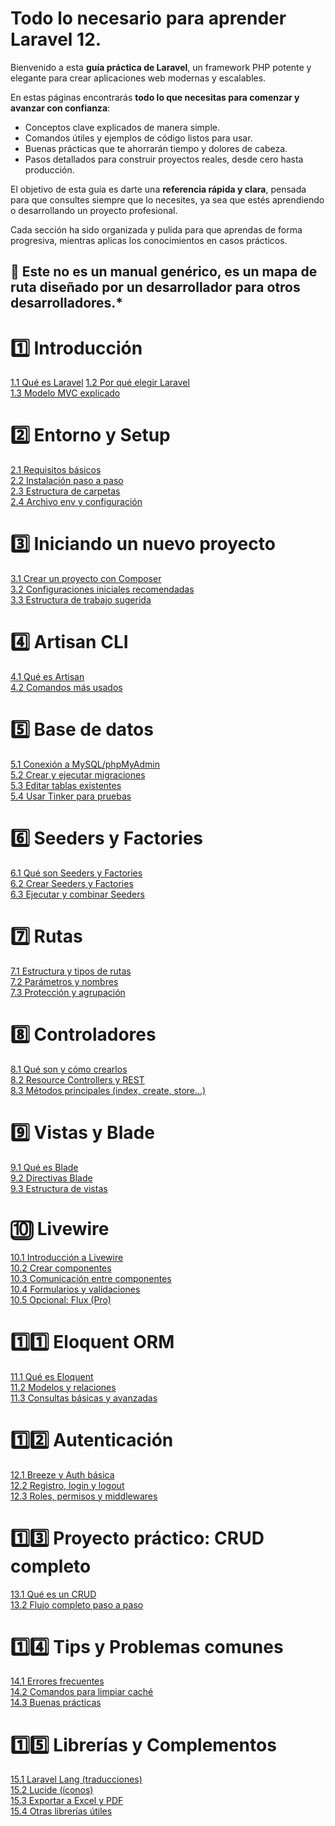 # Todo lo necesario para aprender Laravel 12.

Bienvenido a esta **guía práctica de Laravel**, un framework PHP potente y elegante para crear aplicaciones web modernas y escalables.

En estas páginas encontrarás **todo lo que necesitas para comenzar y avanzar con confianza**:

- Conceptos clave explicados de manera simple.
- Comandos útiles y ejemplos de código listos para usar.
- Buenas prácticas que te ahorrarán tiempo y dolores de cabeza.
- Pasos detallados para construir proyectos reales, desde cero hasta producción.

El objetivo de esta guía es darte una **referencia rápida y clara**, pensada para que consultes siempre que lo necesites, ya sea que estés aprendiendo o desarrollando un proyecto profesional.

Cada sección ha sido organizada y pulida para que aprendas de forma progresiva, mientras aplicas los conocimientos en casos prácticos.

🚀 Este no es un manual genérico, es un mapa de ruta diseñado por un desarrollador para otros desarrolladores.*
---

# **1️⃣ Introducción**

[1.1 Qué es Laravel](1.1%20Qué%20es%20Laravel.md)
[1.2 Por qué elegir Laravel](1.2%20Por%20qué%20elegir%20Laravel.md)  
[1.3 Modelo MVC explicado](1.3%20Modelo%20MVC%20explicado.md)  

# **2️⃣ Entorno y Setup**

[2.1 Requisitos básicos](2.1%20Requisitos%20básicos.md)  
[2.2 Instalación paso a paso](2.2%20Instalación%20paso%20a%20paso.md)  
[2.3 Estructura de carpetas](2.3%20Estructura%20de%20carpetas.md)  
[2.4 Archivo env y configuración](2.4%20Archivo%20env%20y%20configuración.md)  

# **3️⃣ Iniciando un nuevo proyecto**

[3.1 Crear un proyecto con Composer](3.1%20Crear%20un%20proyecto%20con%20Composer.md)  
[3.2 Configuraciones iniciales recomendadas](3.2%20Configuraciones%20iniciales%20recomendadas.md)  
[3.3 Estructura de trabajo sugerida](3.3%20Estructura%20de%20trabajo%20sugerida.md)  

# **4️⃣ Artisan CLI**

[4.1 Qué es Artisan](4.1%20Qué%20es%20Artisan.md)  
[4.2 Comandos más usados](4.2%20Comandos%20más%20usados.md)  

# **5️⃣ Base de datos**

[5.1 Conexión a MySQL/phpMyAdmin](5.1%20Conexión%20a%20MySQL%20phpMyAdmin.md)  
[5.2 Crear y ejecutar migraciones](5.2%20Crear%20y%20ejecutar%20migraciones.md)  
[5.3 Editar tablas existentes](5.3%20Editar%20tablas%20existentes.md)  
[5.4 Usar Tinker para pruebas](5.4%20Usar%20Tinker%20para%20pruebas.md)  

# **6️⃣ Seeders y Factories**

[6.1 Qué son Seeders y Factories](6.1%20Qué%20son%20Seeders%20y%20Factories.md)  
[6.2 Crear Seeders y Factories](6.2%20Crear%20Seeders%20y%20Factories.md)  
[6.3 Ejecutar y combinar Seeders](6.3%20Ejecutar%20y%20combinar%20Seeders.md)  

# **7️⃣ Rutas**

[7.1 Estructura y tipos de rutas](7.1%20Estructura%20y%20tipos%20de%20rutas.md)  
[7.2 Parámetros y nombres](7.2%20Parámetros%20y%20nombres.md)  
[7.3 Protección y agrupación](7.3%20Protección%20y%20agrupación.md)  

# **8️⃣ Controladores**

[8.1 Qué son y cómo crearlos](8.1%20Qué%20son%20y%20cómo%20crearlos.md)  
[8.2 Resource Controllers y REST](8.2%20Resource%20Controllers%20y%20REST.md)  
[8.3 Métodos principales (index, create, store…)](8.3%20Métodos%20principales.md)  

# **9️⃣ Vistas y Blade**

[9.1 Qué es Blade](9.1%20Qué%20es%20Blade.md)  
[9.2 Directivas Blade](9.2%20Directivas%20Blade.md)  
[9.3 Estructura de vistas](9.3%20Estructura%20de%20vistas.md)  

# **🔟 Livewire**

[10.1 Introducción a Livewire](10.1%20Introducción%20a%20Livewire.md)  
[10.2 Crear componentes](10.2%20Crear%20componentes.md)  
[10.3 Comunicación entre componentes](10.3%20Comunicación%20entre%20componentes.md)  
[10.4 Formularios y validaciones](10.4%20Formularios%20y%20validaciones.md)  
[10.5 Opcional: Flux (Pro)](10.5%20Flux%20Pro.md)  

# **1️⃣1️⃣ Eloquent ORM**

[11.1 Qué es Eloquent](11.1%20Qué%20es%20Eloquent.md)  
[11.2 Modelos y relaciones](11.2%20Modelos%20y%20relaciones.md)  
[11.3 Consultas básicas y avanzadas](11.3%20Consultas%20básicas%20y%20avanzadas.md)  

# **1️⃣2️⃣ Autenticación**

[12.1 Breeze y Auth básica](12.1%20Breeze%20y%20Auth%20básica.md)  
[12.2 Registro, login y logout](12.2%20Registro%20login%20y%20logout.md)  
[12.3 Roles, permisos y middlewares](12.3%20Roles%20permisos%20y%20middlewares.md)  

# **1️⃣3️⃣ Proyecto práctico: CRUD completo**

[13.1 Qué es un CRUD](13.1%20Qué%20es%20un%20CRUD.md)  
[13.2 Flujo completo paso a paso](13.2%20Flujo%20completo%20paso%20a%20paso.md)  

# **1️⃣4️⃣ Tips y Problemas comunes**

[14.1 Errores frecuentes](14.1%20Errores%20frecuentes.md)  
[14.2 Comandos para limpiar caché](14.2%20Comandos%20para%20limpiar%20cache.md)  
[14.3 Buenas prácticas](14.3%20Buenas%20prácticas.md)  

# **1️⃣5️⃣ Librerías y Complementos**

[15.1 Laravel Lang (traducciones)](15.1%20Laravel%20Lang%20traducciones.md)  
[15.2 Lucide (íconos)](15.2%20Lucide%20iconos.md)  
[15.3 Exportar a Excel y PDF](15.3%20Exportar%20a%20Excel%20y%20PDF.md)  
[15.4 Otras librerías útiles](15.4%20Otras%20librerías%20útiles.md)  
